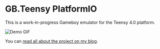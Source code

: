 # GB.Teensy PlatformIO

This is a work-in-progress Gameboy emulator for the Teensy 4.0 platform.

![Demo GIF](https://raw.githubusercontent.com/blazer82/gb.teensy/master/demo/demo1.gif)

You can [read all about the project on my blog](https://medium.com/@raphaelstaebler/building-a-gameboy-from-scratch-part-1-51d05496783e).
